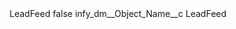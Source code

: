 <?xml version="1.0" encoding="UTF-8"?>
<CustomMetadata xmlns="http://soap.sforce.com/2006/04/metadata" xmlns:xsi="http://www.w3.org/2001/XMLSchema-instance" xmlns:xsd="http://www.w3.org/2001/XMLSchema">
    <label>LeadFeed</label>
    <protected>false</protected>
    <values>
        <field>infy_dm__Object_Name__c</field>
        <value xsi:type="xsd:string">LeadFeed</value>
    </values>
</CustomMetadata>
